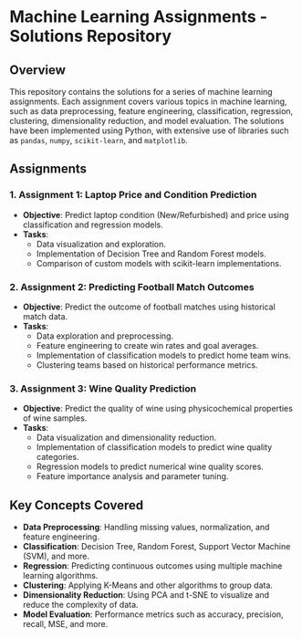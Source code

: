 
# Machine Learning Assignments - Solutions Repository

## Overview

This repository contains the solutions for a series of machine learning assignments. Each assignment covers various topics in machine learning, such as data preprocessing, feature engineering, classification, regression, clustering, dimensionality reduction, and model evaluation. The solutions have been implemented using Python, with extensive use of libraries such as `pandas`, `numpy`, `scikit-learn`, and `matplotlib`.

## Assignments

### 1. **Assignment 1: Laptop Price and Condition Prediction**
   - **Objective**: Predict laptop condition (New/Refurbished) and price using classification and regression models.
   - **Tasks**:
     - Data visualization and exploration.
     - Implementation of Decision Tree and Random Forest models.
     - Comparison of custom models with scikit-learn implementations.
  

### 2. **Assignment 2: Predicting Football Match Outcomes**
   - **Objective**: Predict the outcome of football matches using historical match data.
   - **Tasks**:
     - Data exploration and preprocessing.
     - Feature engineering to create win rates and goal averages.
     - Implementation of classification models to predict home team wins.
     - Clustering teams based on historical performance metrics.

### 3. **Assignment 3: Wine Quality Prediction**
   - **Objective**: Predict the quality of wine using physicochemical properties of wine samples.
   - **Tasks**:
     - Data visualization and dimensionality reduction.
     - Implementation of classification models to predict wine quality categories.
     - Regression models to predict numerical wine quality scores.
     - Feature importance analysis and parameter tuning.

## Key Concepts Covered
- **Data Preprocessing**: Handling missing values, normalization, and feature engineering.
- **Classification**: Decision Tree, Random Forest, Support Vector Machine (SVM), and more.
- **Regression**: Predicting continuous outcomes using multiple machine learning algorithms.
- **Clustering**: Applying K-Means and other algorithms to group data.
- **Dimensionality Reduction**: Using PCA and t-SNE to visualize and reduce the complexity of data.
- **Model Evaluation**: Performance metrics such as accuracy, precision, recall, MSE, and more.
